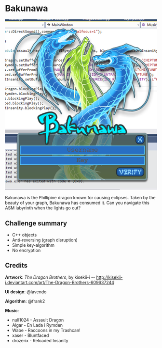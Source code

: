 # Bakunawa

![Bakunawa](https://github.com/frank2/crackmes/raw/master/bakunawa/screenshot.png "Bakunawa")

Bakunawa is the Phillipine dragon known for causing eclipses. Taken by the beauty of your graph, Bakunawa has consumed it. Can you navigate this ASM labyrinth when the lights go out?

## Challenge summary

* C++ objects
* Anti-reversing (graph disruption)
* Simple key-algorithm
* No encryption

## Credits

**Artwork**: *The Dragon Brothers*, by kisekii-i -- http://kisekii-i.deviantart.com/art/The-Dragon-Brothers-609637244

**UI design**: @lavendo

**Algorithm**: @frank2

**Music**:
   * null1024 - Assault Dragon
   * Algar - En Lada i Rymden
   * Wabe - Raccoons in my Trashcan!
   * xaser - Bluntfaced
   * drozerix - Reloaded Insanity